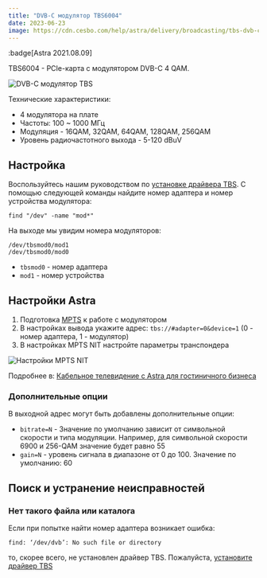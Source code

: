 ```yaml
---
title: "DVB-C модулятор TBS6004"
date: 2023-06-23
image: https://cdn.cesbo.com/help/astra/delivery/broadcasting/tbs-dvb-c-modulator/tbs-dvb-c.jpeg
---
```


:badge[Astra 2021.08.09]

TBS6004 - PCIe-карта с модулятором DVB-C 4 QAM.

![DVB-C модулятор TBS](https://cdn.cesbo.com/help/astra/delivery/broadcasting/tbs-dvb-c-modulator/tbs-dvb-c.jpeg)

Технические характеристики:

- 4 модулятора на плате
- Частоты: 100 ~ 1000 МГц
- Модуляция - 16QAM, 32QAM, 64QAM, 128QAM, 256QAM
- Уровень радиочастотного выхода - 5-120 dBuV

## Настройка[](https://help.cesbo.com/astra/delivery/hardware/tbs-dvb-c-modulator#setup)

Воспользуйтесь нашим руководством по [установке драйвера TBS](https://help.cesbo.com/misc/tools-and-utilities/dvb/tbs-driver). С помощью следующей команды найдите номер адаптера и номер устройства модулятора:

```
find "/dev" -name "mod*"
```

На выходе мы увидим номера модуляторов:

```
/dev/tbsmod0/mod1
/dev/tbsmod0/mod0
```

- `tbsmod0` - номер адаптера
- `mod1` - номер устройства

## Настройки Astra[](https://help.cesbo.com/astra/delivery/hardware/tbs-dvb-c-modulator#astra-settings)

1. Подготовка [MPTS](https://help.cesbo.com/astra/delivery/broadcasting/mpts-settings) к работе с модулятором
2. В настройках вывода укажите адрес: `tbs://#adapter=0&device=1` (0 - номер адаптера, 1 - модулятор)
3. В настройках MPTS NIT настройте параметры транспондера

![Настройки MPTS NIT](https://cdn.cesbo.com/help/astra/delivery/broadcasting/tbs-dvb-c-modulator/mpts-nit.png)

Подробнее в: [Кабельное телевидение с Astra для гостиничного бизнеса](https://help.cesbo.com/astra/getting-started/use-cases/cable-television-with-astra-for-hospitality-industry)

### Дополнительные опции

В выходной адрес могут быть добавлены дополнительные опции:

- `bitrate=N` - Значение по умолчанию зависит от символьной скорости и типа модуляции. Например, для символьной скорости 6900 и 256-QAM значение будет равно 55
- `gain=N` - уровень сигнала в диапазоне от 0 до 100. Значение по умолчанию: 60

## Поиск и устранение неисправностей[](https://help.cesbo.com/astra/delivery/hardware/tbs-dvb-c-modulator#troubleshooting)

### Нет такого файла или каталога

Если при попытке найти номер адаптера возникает ошибка:

```
find: ‘/dev/dvb’: No such file or directory
```

то, скорее всего, не установлен драйвер TBS. Пожалуйста, [установите драйвер TBS](https://help.cesbo.com/misc/tools-and-utilities/dvb/tbs-driver)
